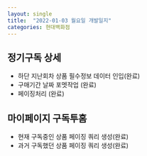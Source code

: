 ```yaml
---
layout: single
title:  "2022-01-03 월요일 개발일지"
categories: 현대백화점
---
```


## 정기구독 상세
- 하단 지난회차 상품 필수정보 데이터 인입(완료)
- 구매기간 날짜 포멧작업 (완료)
- 페이징처리 (완료)
## 마이페이지 구독투홈
- 현재 구독중인 상품 페이징 쿼리 생성(완료)
- 과거 구독했던 상품 페이징 쿼리 생성(완료)